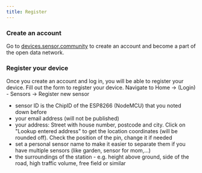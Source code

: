 ```yaml
---
title: Register
---
```


### Create an account

Go to [devices.sensor.community](https://devices.sensor.community/register) to create an account and become a part of the open data network.


### Register your device
Once you create an account and log in, you will be able to register your device. Fill out the form to register your device. Navigate to Home -> (Login) - Sensors -> Register new sensor

* sensor ID is the ChipID of the ESP8266 (NodeMCU) that you noted down before
* your email address (will not be published)
* your address: Street with house number, postcode and city. Click on "Lookup entered address" to get the location coordinates (will be rounded off). Check the position of the pin, change it if needed
* set a personal sensor name to make it easier to separate them if you have multiple sensors (like garden, sensor for mom,...)
* the surroundings of the station - e.g. height above ground, side of the road, high traffic volume, free field or similar
